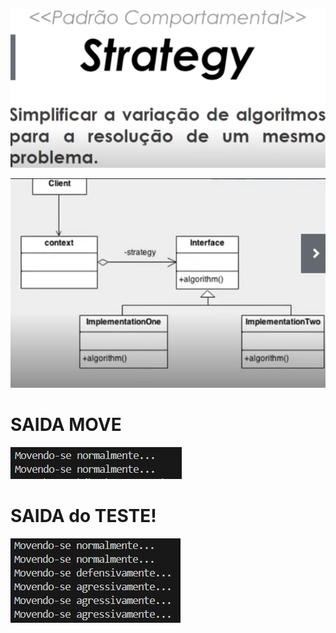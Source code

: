 ![alt text](image-2.png)

![alt text](image-3.png)
# SAIDA MOVE

![alt text](image.png)

# SAIDA do TESTE!
![alt text](image-1.png)